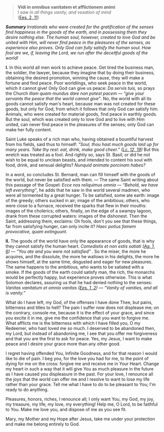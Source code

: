 > **Vidi in omnibus vanitatem et afflictionem animi**  
*I saw in all things vanity, and vexation of mind*  
([Ees. 2, 11](https://vulgata.online/bible/Ees.2?ed=DR2_VG&vfn=DR2.Ees.2.11:vs))

***Summary** Irrationals who were created for the gratification of the senses find happiness in the goods of the earth, and in possessing them they desire nothing else. The human soul, however, created to love God and be united with Him, will never find peace in the pleasures of the senses, as experience also proves. Only God can fully satisfy the human soul. How fool are we, if, leaving the Lord, we run after the deceitful goods of the world!*

**I.** In this world all men work to achieve peace. Get tired the business man, the soldier, the lawyer, because they imagine that by doing their business, obtaining the desired promotion, winning the cause, they will make a fortune and find peace. Poor worldlings, who seek peace in the world, which it cannot give! Only God can give us peace: *Da servis tuis,* so prays the Church *illam quam mundus dare non potest pacem — “give your servants the peace that the world cannot give”*. No, the world with all its goods cannot satisfy man's heart, because man was not created for these goods, but only for God, from which it follows that only God can satisfy him. Animals, who were created for material goods, find peace in earthly goods. But the soul, which was created only to love God and to live with Him united, can never find peace in the pleasures of the senses; only God can make her fully content.

Saint Luke speaks of a rich man who, having obtained a bountiful harvest from his fields, said thus to himself: *“Soul, thou hast much goods laid up for many years. Take thy rest: eat, drink, make good cheer.” ([Lc. 12, 19](https://vulgata.online/bible/Lc.12?ed=DR2&vfn=DR2.Lc.12.19:vs))* But this wretch was treated as a fool. And rightly so, says St. Basil; or did he not wish to be equal to unclean beasts, and intended to content his soul with food, drink, and sensual delights? *Nunquid animate porcinam habes?*

In a word, so concludes St. Bernard, man can fill himself with the goods of the world, but never be satisfied with them. — The same Saint writing about this passage of the Gospel: *Ecce nos reliquimus omnia — “Behold, we have left everything”*, he adds that he saw in the world several madmen, who were all tormented by a great hunger. To be satisfied, some ate earth: image of the greedy; others sucked in air; image of the ambitious; others, who were close to a furnace, received the sparks that flew in their mouths: images of the cholerics; others, finally, on the edge of a swampy lagoon, drank from these corrupted waters: images of the dishonest. Then the Saint, addressing them, exclaims: Oh fools, don't you see that these things, far from satisfying hunger, can only incite it? *Haec potius famem provocative, quam extinguunt.*

**II.** The goods of the world have only the appearance of goods, that is why they cannot satisfy the human heart. *Comedistis et non estis satiati ([Ag. 1, 6](https://vulgata.online/bible/Ag.1?ed=DR2&vfn=DR2.Ag.1.6:vs)) — “You ate and you were not satisfied”* . So the miser, the more he acquires, and the dissolute, the more he wallows in his delights, the more he shows himself, at the same time, disgusted and eager for new pleasures. The same happens to the ambitious, who wants to be satiated with a smoke. If the goods of the earth could satisfy man, the rich, the monarchs would be perfectly happy, but experience proves otherwise. This is what Solomon declares, assuring us that he had denied nothing to the senses: *Vanitas vanitatum et omnia vanitas ([Ees. 1, 2](https://vulgata.online/bible/Ees.1?ed=DR2_VG&vfn=DR2.Ees.1.2:vs)) — “Vanity of vanities, and all is vanity.”*

What do I have left, my God, of the offenses I have done Thee, but pains, bitterness and titles to hell? The pain I suffer now does not displease me; on the contrary, console me, because it is the effect of your grace, and since you excite it in me, give me the confidence that you want to forgive me. What afflicts me is the bitterness with which I have filled you, O my Redeemer, who hast loved me so much. I deserved to be abandoned then, my Lord, but instead of abandoning me, I see that you offer me forgiveness and that you are the first to ask for peace. Yes, my Jesus, I want to make peace and I desire your grace more than any other good.

I regret having offended You, Infinite Goodness, and for that reason I would like to die of pain. I beg you, for the love you had for me, to the point of dying for me on the cross: forgive me and receive me in Your Heart. Change my heart in such a way that it will give You as much pleasure in the future as I have caused you displeasure in the past. For your love, I renounce all the joys that the world can offer me and I resolve to want to lose my life rather than your grace. Tell me what I have to do to be pleasant to You; I'm ready to do anything.

Pleasures, honors, riches, I renounce all; I only want You, my God, my joy, my treasure, my life, my love, my everything! Help me, O Lord, to be faithful to You. Make me love you, and dispose of me as you see fit.

Mary, my Mother and my Hope after Jesus, take me under your protection and make me belong entirely to God.